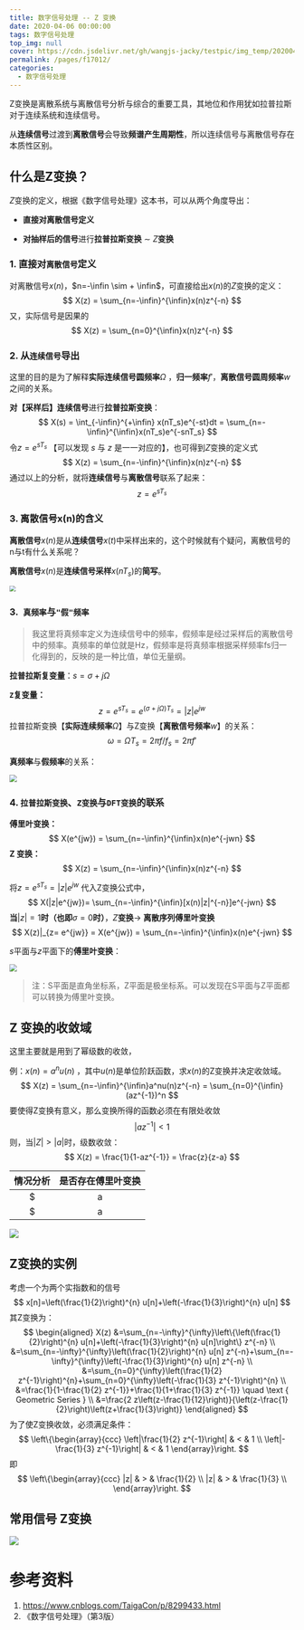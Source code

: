 ```yaml
---
title: 数字信号处理 -- Z 变换
date: 2020-04-06 00:00:00
tags: 数字信号处理
top_img: null
cover: https://cdn.jsdelivr.net/gh/wangjs-jacky/testpic/img_temp/20200401190318.png
permalink: /pages/f17012/
categories: 
  - 数字信号处理
---
```


Z变换是离散系统与离散信号分析与综合的重要工具，其地位和作用犹如拉普拉斯对于连续系统和连续信号。

从**连续信号**过渡到**离散信号**会导致**频谱产生周期性**，所以连续信号与离散信号存在本质性区别。

## 什么是Z变换？

$Z$变换的定义，根据《数字信号处理》这本书，可以从两个角度导出：

- **直接对离散信号定义**

- **对抽样后的信号**进行**拉普拉斯变换** $\sim$ $Z$**变换**

  

### 1. 直接对`离散信号`定义

对离散信号$x(n)$，$n=-\infin \sim + \infin$，可直接给出$x(n)$的$Z$变换的定义：
$$
X(z) = \sum_{n=-\infin}^{\infin}x(n)z^{-n}
$$
又，实际信号是因果的
$$
X(z) = \sum_{n=0}^{\infin}x(n)z^{-n}
$$


### 2. 从`连续信号`导出

这里的目的是为了解释**实际连续信号圆频率**$\Omega$ ，**归一频率**$f'$，**离散信号圆周频率**$w$ 之间的关系。

**对【采样后】连续信号**进行**拉普拉斯变换**：
$$
X(s) = \int_{-\infin}^{+\infin} x(nT_s)e^{-st}dt = \sum_{n=-\infin}^{\infin}x(nT_s)e^{-snT_s}
$$
令$z = e^{sT_s}$ 【可以发现 $s$ 与 $z$ 是一一对应的】，也可得到$Z$变换的定义式
$$
X(z) = \sum_{n=-\infin}^{\infin}x(n)z^{-n}
$$
通过以上的分析，就将**连续信号**与**离散信号**联系了起来：
$$
z = e^{sT_s}
$$





### 3. 离散信号x(n)的含义

**离散信号**$x(n)$是从**连续信号**$x(t)$中采样出来的，这个时候就有个疑问，离散信号的n与t有什么关系呢？

**离散信号**$x(n)$是**连续信号采样**$x(nT_s)$的**简写**。

<img src="https://cdn.jsdelivr.net/gh/wangjs-jacky/testpic/img_temp/20200407095814.png" style="zoom: 67%;" />

### 3.` 真频率`与`"假"频率`

> 我这里将真频率定义为连续信号中的频率，假频率是经过采样后的离散信号中的频率。真频率的单位就是Hz，假频率是将真频率根据采样频率fs归一化得到的，反映的是一种比值，单位无量纲。

**拉普拉斯复变量**：$s = \sigma + j \Omega$

**`Z`复变量：**
$$
z = e^{sT_s} = e^{(\sigma+j\Omega)T_s} = |z|e^{jw}
$$
拉普拉斯变换【**实际连续频率**$\Omega$】与Z变换【**离散信号频率**$w$】的关系：
$$
\omega = \Omega T_s = 2 \pi f /f_s = 2\pi f'
$$

**真频率**与**假频率**的关系：

<img src="https://cdn.jsdelivr.net/gh/wangjs-jacky/testpic/img_temp/image-20200406144000389.png" style="zoom:80%;" />



### 4. `拉普拉斯变换`、`Z变换`与`DFT变换`的联系
**傅里叶变换：**
$$
X(e^{jw}) = \sum_{n=-\infin}^{\infin}x(n)e^{-jwn}
$$
**Z 变换：**
$$
X(z) = \sum_{n=-\infin}^{\infin}x(n)z^{-n}
$$

将$z = e^{sT_s}=|z|e^{jw}$ 代入Z变换公式中，
$$
X(|z|e^{jw})= \sum_{n=-\infin}^{\infin}[x(n)|z|^{-n}]e^{-jwn}
$$
**当**$|z|=1$**时（也即**$\sigma=0$**时）**，$Z$**变换**$\rightarrow$ **离散序列傅里叶变换**
$$
X(z)|_{z= e^{jw}} = X(e^{jw}) = \sum_{n=-\infin}^{\infin}x(n)e^{-jwn}
$$

$s$平面与$z$平面下的**傅里叶变换**：

<img src="https://cdn.jsdelivr.net/gh/wangjs-jacky/testpic/img_temp/image-20200406142349132.png" style="zoom:80%;" />

> 注：S平面是直角坐标系，Z平面是极坐标系。可以发现在S平面与Z平面都可以转换为傅里叶变换。

## Z 变换的收敛域

这里主要就是用到了幂级数的收敛，

例：$x(n) = a^n u(n)$ ，其中$u(n)$是单位阶跃函数，求$x(n)$的Z变换并决定收敛域。
$$
X(z) = \sum_{n=-\infin}^{\infin}a^nu(n)z^{-n} = \sum_{n=0}^{\infin}(az^{-1})^n
$$
要使得Z变换有意义，那么变换所得的函数必须在有限处收敛
$$
|az^{-1}|<1
$$
则，当$|Z|>|a|$时，级数收敛：
$$
X(z) = \frac{1}{1-az^{-1}} = \frac{z}{z-a}
$$

| 情况分析  | 是否存在傅里叶变换 |
| :-----: | :--: |
| $|a|<1$ | 存在 |
| $|a|>1$ | 不存在 |

![](https://cdn.jsdelivr.net/gh/wangjs-jacky/testpic/img_temp/20200406150435.png)



## Z变换的实例

考虑一个为两个实指数和的信号
$$
x[n]=\left(\frac{1}{2}\right)^{n} u[n]+\left(-\frac{1}{3}\right)^{n} u[n]
$$
其Z变换为：
$$
\begin{aligned}
X(z) &=\sum_{n=-\infty}^{\infty}\left\{\left(\frac{1}{2}\right)^{n} u[n]+\left(-\frac{1}{3}\right)^{n} u[n]\right\} z^{-n} \\
&=\sum_{n=-\infty}^{\infty}\left(\frac{1}{2}\right)^{n} u[n] z^{-n}+\sum_{n=-\infty}^{\infty}\left(-\frac{1}{3}\right)^{n} u[n] z^{-n} \\
&=\sum_{n=0}^{\infty}\left(\frac{1}{2} z^{-1}\right)^{n}+\sum_{n=0}^{\infty}\left(-\frac{1}{3} z^{-1}\right)^{n} \\
&=\frac{1}{1-\frac{1}{2} z^{-1}}+\frac{1}{1+\frac{1}{3} z^{-1}} \quad \text { Geometric Series } \\
&=\frac{2 z\left(z-\frac{1}{12}\right)}{\left(z-\frac{1}{2}\right)\left(z+\frac{1}{3}\right)}
\end{aligned}
$$
为了使Z变换收敛，必须满足条件：
$$
\left\{\begin{array}{ccc}
\left|\frac{1}{2} z^{-1}\right| & < & 1 \\
\left|-\frac{1}{3} z^{-1}\right| & < & 1
\end{array}\right.
$$
即
$$
\left\{\begin{array}{ccc}
|z| & > & \frac{1}{2} \\
|z| & > & \frac{1}{3} \\
\end{array}\right.
$$

## 常用信号 Z变换

![](https://cdn.jsdelivr.net/gh/wangjs-jacky/testpic/img_temp/20200406154905.png)



# 参考资料

1. https://www.cnblogs.com/TaigaCon/p/8299433.html
2. 《数字信号处理》（第3版）









